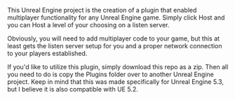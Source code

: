 This Unreal Engine project is the creation of a plugin that enabled multiplayer functionality for any Unreal Engine game.
Simply click Host and you can Host a level of your choosing on a listen server.

Obviously, you will need to add multiplayer code to your game, but this at least gets the listen server setup for you and a proper
network connection to your players established.

If you'd like to utilize this plugin, simply download this repo as a zip. Then all you need to do is copy the Plugins folder over to another Unreal Engine project. Keep in mind that this was made specifically for Unreal Engine 5.3, but I believe it is also compatible with UE 5.2.
